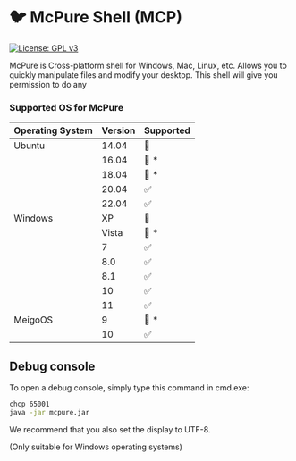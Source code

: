 # :bird: McPure Shell (MCP)

[![License: GPL v3](https://img.shields.io/github/license/pterodactyl-installer/pterodactyl-installer)](LICENSE)

McPure is Cross-platform shell for Windows, Mac, Linux, etc. Allows you to quickly manipulate files and modify your desktop. This shell will give you permission to do any

### Supported OS for McPure

| Operating System | Version | Supported          |
| ---------------- | ------- | ------------------ |
| Ubuntu           | 14.04   | :red_circle:       |
|                  | 16.04   | :red_circle: \*    |
|                  | 18.04   | :red_circle: \*    |
|                  | 20.04   | :white_check_mark: |
|                  | 22.04   | :white_check_mark: |
| Windows          | XP      | :red_circle:       |
|                  | Vista   | :red_circle: \*    |
|                  | 7       | :white_check_mark: |
|                  | 8.0     | :white_check_mark: |
|                  | 8.1     | :white_check_mark: |
|                  | 10      | :white_check_mark: |
|                  | 11      | :white_check_mark: |
| MeigoOS          | 9       | :red_circle: \*    |
|                  | 10      | :white_check_mark: |

## Debug console

To open a debug console, simply type this command in cmd.exe:

```bash
chcp 65001
java -jar mcpure.jar
```
We recommend that you also set the display to UTF-8.

(Only suitable for Windows operating systems)

